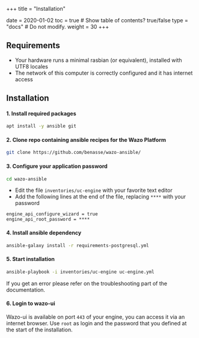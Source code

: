 +++
title = "Installation"

date = 2020-01-02
toc = true  # Show table of contents? true/false
type = "docs"  # Do not modify.
weight = 30
+++
## Requirements
* Your hardware runs a minimal rasbian (or equivalent), installed with UTF8 locales
* The network of this computer is correctly configured and it has internet access

## Installation

#### 1. Install required packages
```bash
apt install -y ansible git
```

#### 2. Clone repo containing ansible recipes for the Wazo Platform
```bash
git clone https://github.com/benasse/wazo-ansible/
```

#### 3. Configure your application password
```bash
cd wazo-ansible
```
* Edit the file `inventories/uc-engine` with your favorite text editor
* Add the following lines at the end of the file, replacing `****` with your password
```
engine_api_configure_wizard = true
engine_api_root_password = ****
```
#### 4. Install ansible dependency
```bash
ansible-galaxy install -r requirements-postgresql.yml
```
#### 5. Start installation
```bash
ansible-playbook -i inventories/uc-engine uc-engine.yml
```
If you get an error please refer on the troubleshooting part of the documentation.
#### 6. Login to wazo-ui
Wazo-ui is available on port `443` of your engine, you can access it via an internet browser.
Use `root` as login and the password that you defined at the start of the installation.
